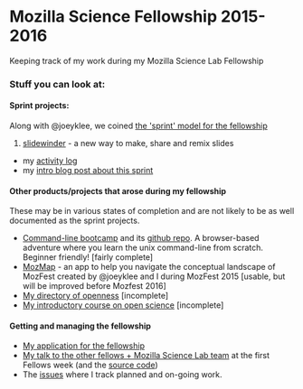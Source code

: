 # Mozilla Science Fellowship 2015-2016

Keeping track of my work during my Mozilla Science Lab Fellowship

### Stuff you can look at:

#### Sprint projects:

Along with @joeyklee, we coined [the 'sprint' model for the fellowship](https://github.com/mozillascience/fellows-class-2015/blob/master/fellowship_sprints.md) 

1. [slidewinder](https://github.com/slidewinder/slidewinder) - a new way to make, share and remix slides
  - my [activity log](https://github.com/slidewinder/direction/issues/3)
  - my [intro blog post about this sprint](rik.smith-unna.com/2016/01/11/starting-to-sprint-with-slidewinder/)

#### Other products/projects that arose during my fellowship

These may be in various states of completion and are not likely to be as well documented as the sprint projects.

- [Command-line bootcamp](rik.smith-unna.com/command_line_bootcamp) and its [github repo](https://github.com/Blahah/command_line_bootcamp). A browser-based adventure where you learn the unix command-line from scratch. Beginner friendly! [fairly complete]
- [MozMap](http://joeyklee.github.io/mozmap2015/) - an app to help you navigate the conceptual landscape of MozFest created by @joeyklee and I during MozFest 2015 [usable, but will be improved before Mozfest 2016]
- [My directory of openness](https://github.com/Blahah/how_to_open) [incomplete]
- [My introductory course on open science](https://github.com/Blahah/intro_to_open_science) [incomplete]

#### Getting and managing the fellowship

- [My application for the fellowship](https://github.com/Blahah/mozilla_science_fellowship_application)
- [My talk to the other fellows + Mozilla Science Lab team](http://blahah.net/fellows-onboarding-talk) at the first Fellows week (and the [source code](https://github.com/Blahah/fellows-onboarding-talk))
- The [issues](https://github.com/Blahah/mozilla_science_fellowship/issues) where I track planned and on-going work.

